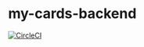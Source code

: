 # my-cards-backend 

[![CircleCI](https://circleci.com/gh/notabilia/my-cards-backend.svg?style=svg)](https://circleci.com/gh/notabilia/my-cards-backend)